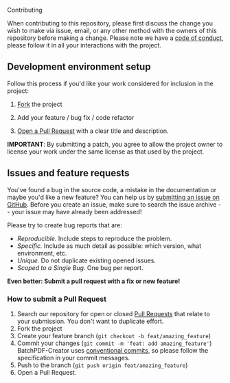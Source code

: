 Contributing

When contributing to this repository, please first discuss the change you wish to make via issue, email, or any other method with the owners of this repository before making a change.
Please note we have a [code of conduct](CODE_OF_CONDUCT.md), please follow it in all your interactions with the project.

## Development environment setup

Follow this process if you'd like your work considered for inclusion in the project:  

1. [Fork](http://help.github.com/fork-a-repo/) the project 

2. Add your feature / bug fix / code refactor  

3. [Open a Pull Request](https://help.github.com/articles/using-pull-requests/) with a clear title and description.  

**IMPORTANT**: By submitting a patch, you agree to allow the project owner to license your work under the same license as that used by the project.
  

## Issues and feature requests

You've found a bug in the source code, a mistake in the documentation or maybe you'd like a new feature? You can help us by [submitting an issue on GitHub](https://github.com/miguerubsk/BatchPDF-Creator/issues). Before you create an issue, make sure to search the issue archive -- your issue may have already been addressed!

Please try to create bug reports that are:

- _Reproducible._ Include steps to reproduce the problem.
- _Specific._ Include as much detail as possible: which version, what environment, etc.
- _Unique._ Do not duplicate existing opened issues.
- _Scoped to a Single Bug._ One bug per report.

**Even better: Submit a pull request with a fix or new feature!**

### How to submit a Pull Request

1. Search our repository for open or closed
  [Pull Requests](https://github.com/miguerubsk/BatchPDF-Creator/pulls)
  that relate to your submission. You don't want to duplicate effort.
2. Fork the project
3. Create your feature branch (`git checkout -b feat/amazing_feature`)
4. Commit your changes (`git commit -m 'feat: add amazing_feature'`) BatchPDF-Creator uses [conventional commits](https://www.conventionalcommits.org), so please follow the specification in your commit messages.
5. Push to the branch (`git push origin feat/amazing_feature`)
6. Open a Pull Request.
